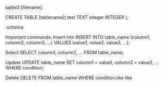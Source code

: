 sqlite3 [filename]

CREATE TABLE [tablename](
    text TEXT
    integer INTEGER
);

.schema

Important commands:
Insert into
INSERT INTO table_name (column1, column2, column3, ...)
VALUES (value1, value2, value3, ...);

Select
SELECT column1, column2, ...
FROM table_name;

Update
UPDATE table_name
SET column1 = value1, column2 = value2, ...
WHERE condition;

Delete
DELETE FROM table_name WHERE condition;like like
